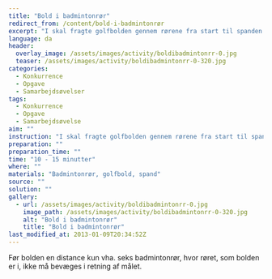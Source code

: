 ```yaml
---
title: "Bold i badmintonrør"
redirect_from: /content/bold-i-badmintonrør
excerpt: "I skal fragte golfbolden gennem rørene fra start til spanden. Man må ikke flytte sig, mens man har bolden i sit rør. Så I står på ene lang række og sender bolden gennem rørene og bagerste mand flytter sig hele tiden om foran, så man er klar til at modtage bolden. Opgaven er løst når bolden - uden at I har rørt den - er kommet fra start til spanden. Hvis man ikke rammer spanden er det forfra igen. Og det samme er gældende, hvis man taber bolden undervejs."
language: da
header:
  overlay_image: /assets/images/activity/boldibadmintonrr-0.jpg
  teaser: /assets/images/activity/boldibadmintonrr-0-320.jpg
categories:
  - Konkurrence
  - Opgave
  - Samarbejdsøvelser
tags:
  - Konkurrence
  - Opgave
  - Samarbejdsøvelse
aim: ""
instruction: "I skal fragte golfbolden gennem rørene fra start til spanden. Man må ikke flytte sig, mens man har bolden i sit rør. Så I står på ene lang række og sender bolden gennem rørene og bagerste mand flytter sig hele tiden om foran, så man er klar til at modtage bolden. Opgaven er løst når bolden - uden at I har rørt den - er kommet fra start til spanden. Hvis man ikke rammer spanden er det forfra igen. Og det samme er gældende, hvis man taber bolden undervejs."
preparation: ""
preparation_time: ""
time: "10 - 15 minutter"
where: ""
materials: "Badmintonrør, golfbold, spand"
source: ""
solution: ""
gallery:
  - url: /assets/images/activity/boldibadmintonrr-0.jpg
    image_path: /assets/images/activity/boldibadmintonrr-0-320.jpg
    alt: "Bold i badmintonrør"
    title: "Bold i badmintonrør"
last_modified_at: 2013-01-09T20:34:52Z
---
```

Før bolden en distance kun vha. seks badmintonrør, hvor røret, som bolden er i, ikke må bevæges i retning af målet.
